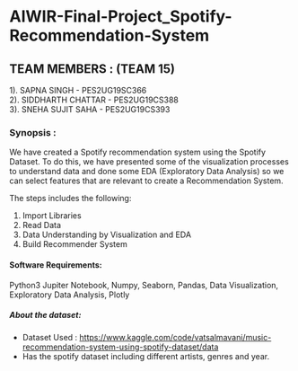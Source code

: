 # AIWIR-Final-Project_Spotify-Recommendation-System

## TEAM MEMBERS : (TEAM 15)

1). SAPNA SINGH - PES2UG19SC366\
2). SIDDHARTH CHATTAR - PES2UG19CS388\
3). SNEHA SUJIT SAHA - PES2UG19CS393

### Synopsis :

We have created a Spotify recommendation system using the Spotify Dataset. To do this, we have presented some of the visualization processes to understand data and done some EDA (Exploratory Data Analysis) so we can select features that are relevant to create a Recommendation System.

The steps includes the following:
1. Import Libraries
2. Read Data
3. Data Understanding by Visualization and EDA
4. Build Recommender System

#### Software Requirements: 

Python3 Jupiter Notebook, Numpy, Seaborn, Pandas, Data Visualization, Exploratory Data Analysis, Plotly

##### About the dataset:

- Dataset Used : https://www.kaggle.com/code/vatsalmavani/music-recommendation-system-using-spotify-dataset/data
- Has the spotify dataset including different artists, genres and year.
